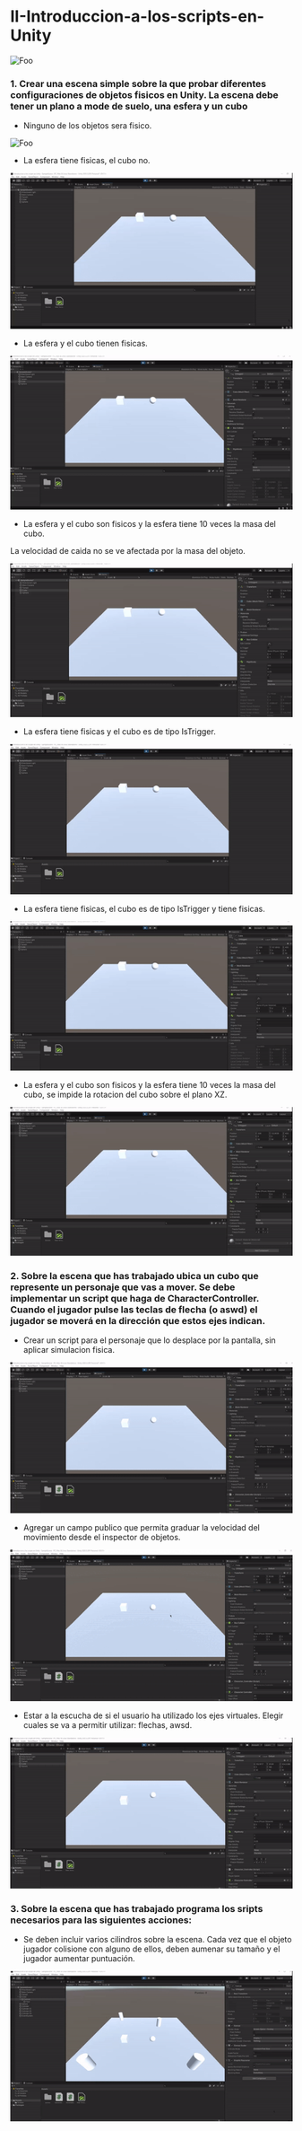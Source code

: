 # II-Introduccion-a-los-scripts-en-Unity

![Foo]()

### 1. Crear una escena simple sobre la que probar diferentes configuraciones de objetos fisicos en Unity. La escena debe tener un plano a mode de suelo, una esfera y un cubo

* Ninguno de los objetos sera fisico.


![Foo](https://i.gyazo.com/efa0c2072be08093aba42c45eb40a87f.png)


* La esfera tiene fisicas, el cubo no.

![Foo](https://github.com/alu0101127163/II-Introduccion-a-los-scripts-en-Unity/blob/main/img/1b.gif)

* La esfera y el cubo tienen fisicas.

![Foo](https://github.com/alu0101127163/II-Introduccion-a-los-scripts-en-Unity/blob/main/img/1c.gif)

* La esfera y el cubo son fisicos y la esfera tiene 10 veces la masa del cubo.
    
La velocidad de caida no se ve afectada por la masa del objeto.

![Foo](https://github.com/alu0101127163/II-Introduccion-a-los-scripts-en-Unity/blob/main/img/1d.gif)

* La esfera tiene fisicas y el cubo es de tipo IsTrigger.

![Foo](https://github.com/alu0101127163/II-Introduccion-a-los-scripts-en-Unity/blob/main/img/1e.gif)

* La esfera tiene fisicas, el cubo es de tipo IsTrigger y tiene fisicas.

![Foo](https://github.com/alu0101127163/II-Introduccion-a-los-scripts-en-Unity/blob/main/img/1f.gif)

* La esfera y el cubo son fisicos y la esfera tiene 10 veces la masa del cubo, se impide la rotacion del cubo sobre el plano XZ.

![Foo](https://github.com/alu0101127163/II-Introduccion-a-los-scripts-en-Unity/blob/main/img/1g.gif)

### 2. Sobre la escena que has trabajado ubica un cubo que represente un personaje que vas a mover. Se debe implementar un script que haga de CharacterController. Cuando el jugador pulse las teclas de flecha (o aswd) el jugador se moverá en la dirección que estos ejes indican.

* Crear un script para el personaje que lo desplace por la pantalla, sin aplicar simulacion fisica.

![Foo](https://github.com/alu0101127163/II-Introduccion-a-los-scripts-en-Unity/blob/main/img/2a.gif)

* Agregar un campo publico que permita graduar la velocidad del movimiento desde el inspector de objetos. 

![Foo](https://github.com/alu0101127163/II-Introduccion-a-los-scripts-en-Unity/blob/main/img/2b.gif)

* Estar a la escucha de si el usuario ha utilizado los ejes virtuales. Elegir cuales se va a permitir utilizar: flechas, awsd.

![Foo](https://github.com/alu0101127163/II-Introduccion-a-los-scripts-en-Unity/blob/main/img/2c.gif)


### 3. Sobre la escena que has trabajado programa los sripts necesarios para las siguientes acciones:

* Se deben incluir varios cilindros sobre la escena. Cada vez que el objeto jugador colisione con alguno de ellos, deben aumenar su tamaño y el jugador aumentar puntuación.

![Foo](https://github.com/alu0101127163/II-Introduccion-a-los-scripts-en-Unity/blob/main/img/3a.gif)


